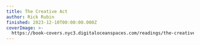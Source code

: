 ```yaml
---
title: The Creative Act
author: Rick Rubin
finished: 2023-12-10T00:00:00.000Z
coverImage: >-
  https://book-covers.nyc3.digitaloceanspaces.com/readings/the-creative-act-01.jpg
---
```

